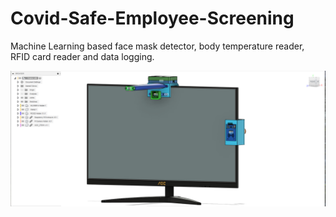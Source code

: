 # Covid-Safe-Employee-Screening

Machine Learning based face mask detector, body temperature reader, RFID card reader and data logging.

![](https://github.com/NaimFuad/Covid-Safe-Employee-Screening/blob/master/deployment.PNG)



